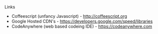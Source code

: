 Links
* Coffeescript (unfancy Javascript) - http://coffeescript.org
* Google Hosted CDN's - https://developers.google.com/speed/libraries 
* CodeAnywhere (web based codeing IDE) - https://codeanywhere.com

